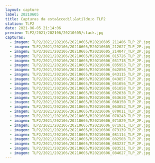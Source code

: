 ```yaml
---
layout: capture
label: 20210605
title: Capturas da esta&ccedil;&atilde;o TLP2
station: TLP2
date: 2021-06-05 21:14:06
preview: TLP2/2021/202106/20210605/stack.jpg
capturas:
  - imagem: TLP2/2021/202106/20210605/M20210605_211406_TLP_2P.jpg
  - imagem: TLP2/2021/202106/20210605/M20210605_212027_TLP_2P.jpg
  - imagem: TLP2/2021/202106/20210605/M20210605_214047_TLP_2P.jpg
  - imagem: TLP2/2021/202106/20210605/M20210606_015726_TLP_2P.jpg
  - imagem: TLP2/2021/202106/20210605/M20210606_031718_TLP_2P.jpg
  - imagem: TLP2/2021/202106/20210605/M20210606_035953_TLP_2P.jpg
  - imagem: TLP2/2021/202106/20210605/M20210606_042856_TLP_2P.jpg
  - imagem: TLP2/2021/202106/20210605/M20210606_043115_TLP_2P.jpg
  - imagem: TLP2/2021/202106/20210605/M20210606_043857_TLP_2P.jpg
  - imagem: TLP2/2021/202106/20210605/M20210606_051056_TLP_2P.jpg
  - imagem: TLP2/2021/202106/20210605/M20210606_051858_TLP_2P.jpg
  - imagem: TLP2/2021/202106/20210605/M20210606_052038_TLP_2P.jpg
  - imagem: TLP2/2021/202106/20210605/M20210606_053630_TLP_2P.jpg
  - imagem: TLP2/2021/202106/20210605/M20210606_060150_TLP_2P.jpg
  - imagem: TLP2/2021/202106/20210605/M20210606_063052_TLP_2P.jpg
  - imagem: TLP2/2021/202106/20210605/M20210606_070011_TLP_2P.jpg
  - imagem: TLP2/2021/202106/20210605/M20210606_070243_TLP_2P.jpg
  - imagem: TLP2/2021/202106/20210605/M20210606_071829_TLP_2P.jpg
  - imagem: TLP2/2021/202106/20210605/M20210606_071931_TLP_2P.jpg
  - imagem: TLP2/2021/202106/20210605/M20210606_073139_TLP_2P.jpg
  - imagem: TLP2/2021/202106/20210605/M20210606_081114_TLP_2P.jpg
  - imagem: TLP2/2021/202106/20210605/M20210606_082503_TLP_2P.jpg
  - imagem: TLP2/2021/202106/20210605/M20210606_083237_TLP_2P.jpg
  - imagem: TLP2/2021/202106/20210605/M20210606_083531_TLP_2P.jpg
  - imagem: TLP2/2021/202106/20210605/M20210606_084627_TLP_2P.jpg
---
```

